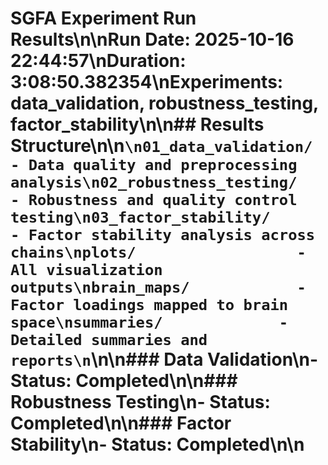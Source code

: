 # SGFA Experiment Run Results\n\n**Run Date:** 2025-10-16 22:44:57\n**Duration:** 3:08:50.382354\n**Experiments:** data_validation, robustness_testing, factor_stability\n\n## Results Structure\n\n```\n01_data_validation/     - Data quality and preprocessing analysis\n02_robustness_testing/     - Robustness and quality control testing\n03_factor_stability/        - Factor stability analysis across chains\nplots/                  - All visualization outputs\nbrain_maps/            - Factor loadings mapped to brain space\nsummaries/             - Detailed summaries and reports\n```\n\n### Data Validation\n- Status: Completed\n\n### Robustness Testing\n- Status: Completed\n\n### Factor Stability\n- Status: Completed\n\n